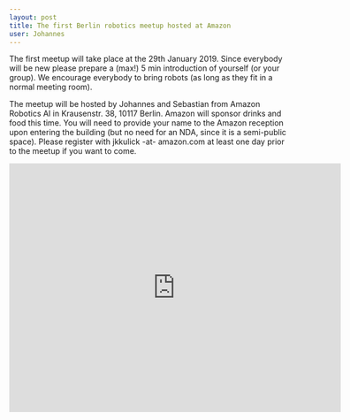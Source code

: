```yaml
---
layout: post
title: The first Berlin robotics meetup hosted at Amazon
user: Johannes
---
```


The first meetup will take place at the 29th January 2019. Since everybody will
be new please prepare a (max!) 5 min introduction of yourself (or your group).
We encourage everybody to bring robots (as long as they fit in a normal meeting
room).

The meetup will be hosted by Johannes and Sebastian from Amazon Robotics AI in
Krausenstr. 38, 10117 Berlin. Amazon will sponsor drinks and food this time. You
will need to provide your name to the Amazon reception upon entering the
building (but no need for an NDA, since it is a semi-public space). Please
register with jkkulick -at- amazon.com at least one day prior to the meetup if
you want to come.

<iframe src="https://www.google.com/maps/embed?pb=!1m18!1m12!1m3!1d2428.3020908368144!2d13.39626261633805!3d52.50987184473152!2m3!1f0!2f0!3f0!3m2!1i1024!2i768!4f13.1!3m3!1m2!1s0x47a851d797fc5e51%3A0x1b242b3cd2f0de39!2sKrausenstra%C3%9Fe+38%2C+10117+Berlin!5e0!3m2!1sde!2sde!4v1547462119830" width="600" height="450" frameborder="0" style="border:0" allowfullscreen></iframe>
